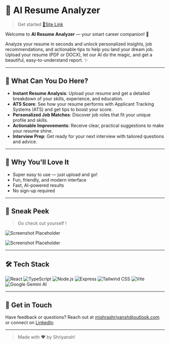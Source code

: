 # 🚀 AI Resume Analyzer

>Get started [🔗Site Link](https://analyzeresume.vercel.app/)

Welcome to **AI Resume Analyzer** — your smart career companion! 🎉

Analyze your resume in seconds and unlock personalized insights, job recommendations, and actionable tips to help you land your dream job. Upload your resume (PDF or DOCX), let our AI do the magic, and get a beautiful, easy-to-understand report. ✨

---

## 📝 What Can You Do Here?

- **Instant Resume Analysis**: Upload your resume and get a detailed breakdown of your skills, experience, and education.
- **ATS Score**: See how your resume performs with Applicant Tracking Systems (ATS) and get tips to boost your score.
- **Personalized Job Matches**: Discover job roles that fit your unique profile and skills.
- **Actionable Improvements**: Receive clear, practical suggestions to make your resume shine.
- **Interview Prep**: Get ready for your next interview with tailored questions and advice.

---

## 🌈 Why You'll Love It

- Super easy to use — just upload and go!
- Fun, friendly, and modern interface
- Fast, AI-powered results
- No sign-up required

---

## 📸 Sneak Peek

> Go check out yourself !

![Screenshot Placeholder](readme_assest/readme_ss1.png)

![Screenshot Placeholder](readme_assest/readme_ss2.png)

---

## 🛠️ Tech Stack

![React](https://img.shields.io/badge/React-20232A?style=for-the-badge&logo=react&logoColor=61DAFB)
![TypeScript](https://img.shields.io/badge/TypeScript-3178C6?style=for-the-badge&logo=typescript&logoColor=white)
![Node.js](https://img.shields.io/badge/Node.js-339933?style=for-the-badge&logo=nodedotjs&logoColor=white)
![Express](https://img.shields.io/badge/Express-000000?style=for-the-badge&logo=express&logoColor=white)
![Tailwind CSS](https://img.shields.io/badge/Tailwind_CSS-38B2AC?style=for-the-badge&logo=tailwind-css&logoColor=white)
![Vite](https://img.shields.io/badge/Vite-646CFF?style=for-the-badge&logo=vite&logoColor=FFD62E)
![Google Gemini AI](https://img.shields.io/badge/Google_Gemini_AI-4285F4?style=for-the-badge&logo=google&logoColor=white)

---

## 💌 Get in Touch

Have feedback or questions? Reach out at [mishrashriyansh@outlook.com](mailto:mishrashriyansh@outlook.com) or connect on [LinkedIn](https://www.linkedin.com/in/shriyansh-mishra-281919225/).

---

> Made with ❤️ by Shriyansh!
